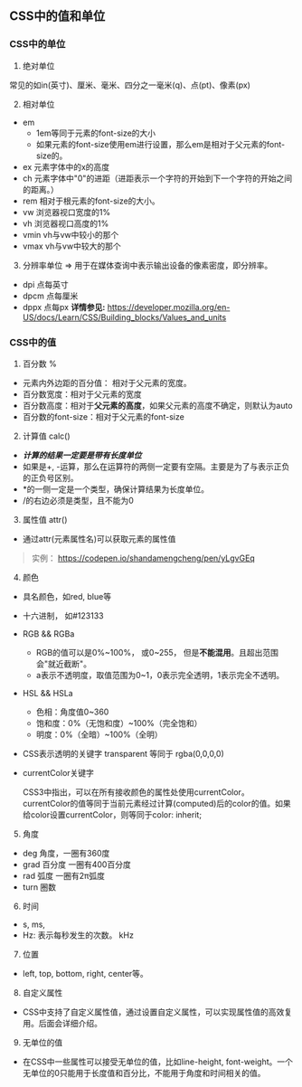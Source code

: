 ## CSS中的值和单位

### CSS中的单位
1. 绝对单位

常见的如in(英寸)、厘米、毫米、四分之一毫米(q)、点(pt)、像素(px)

2. 相对单位

- em 
  - 1em等同于元素的font-size的大小
  - 如果元素的font-size使用em进行设置，那么em是相对于父元素的font-size的。
- ex 元素字体中的x的高度
- ch 元素字体中"0"的进距（进距表示一个字符的开始到下一个字符的开始之间的距离。）
- rem 相对于根元素的font-size的大小。
- vw 浏览器视口宽度的1%
- vh 浏览器视口高度的1%
- vmin vh与vw中较小的那个
- vmax vh与vw中较大的那个

3. 分辨率单位 => 用于在媒体查询中表示输出设备的像素密度，即分辨率。
- dpi  点每英寸
- dpcm 点每厘米
- dppx 点每px
**详情参见:** https://developer.mozilla.org/en-US/docs/Learn/CSS/Building_blocks/Values_and_units
### CSS中的值
1. 百分数 %
- 元素内外边距的百分值： 相对于父元素的宽度。
- 百分数宽度：相对于父元素的宽度
- 百分数高度：相对于**父元素的高度**，如果父元素的高度不确定，则默认为auto
- 百分数的font-size：相对于父元素的font-size

2. 计算值 calc()
- ***计算的结果一定要是带有长度单位***
- 如果是+, -运算，那么在运算符的两侧一定要有空隔。主要是为了与表示正负的正负号区别。
- *的一侧一定是一个<number>类型，确保计算结果为长度单位。
- /的右边必须是<number>类型，且不能为0

3. 属性值 attr()
- 通过attr(元素属性名)可以获取元素的属性值 
> 实例： https://codepen.io/shandamengcheng/pen/yLgvGEq
4. 颜色
- 具名颜色，如red, blue等
- 十六进制， 如#123133
- RGB && RGBa 
  - RGB的值可以是0%~100%， 或0~255， 但是**不能混用**。且超出范围会"就近截断"。
  - a表示不透明度，取值范围为0~1，0表示完全透明，1表示完全不透明。
- HSL && HSLa
  - 色相：角度值0~360
  - 饱和度：0%（无饱和度）~100%（完全饱和）
  - 明度：0%（全暗）~100%（全明）
- CSS表示透明的关键字 transparent 等同于 rgba(0,0,0,0)
- currentColor关键字

  CSS3中指出，可以在所有接收颜色的属性处使用currentColor。currentColor的值等同于当前元素经过计算(computed)后的color的值。如果给color设置currentColor，则等同于color: inherit;
5. 角度
- deg 角度，一圈有360度
- grad 百分度 一圈有400百分度
- rad 弧度 一圈有2π弧度
- turn 圈数
6. 时间
- s, ms,
- Hz: 表示每秒发生的次数。  kHz
7. 位置
- left, top, bottom, right, center等。
8. 自定义属性
- CSS中支持了自定义属性值，通过设置自定义属性，可以实现属性值的高效复用。后面会详细介绍。
9.  无单位的值
- 在CSS中一些属性可以接受无单位的值，比如line-height, font-weight。一个无单位的0只能用于长度值和百分比，不能用于角度和时间相关的值。